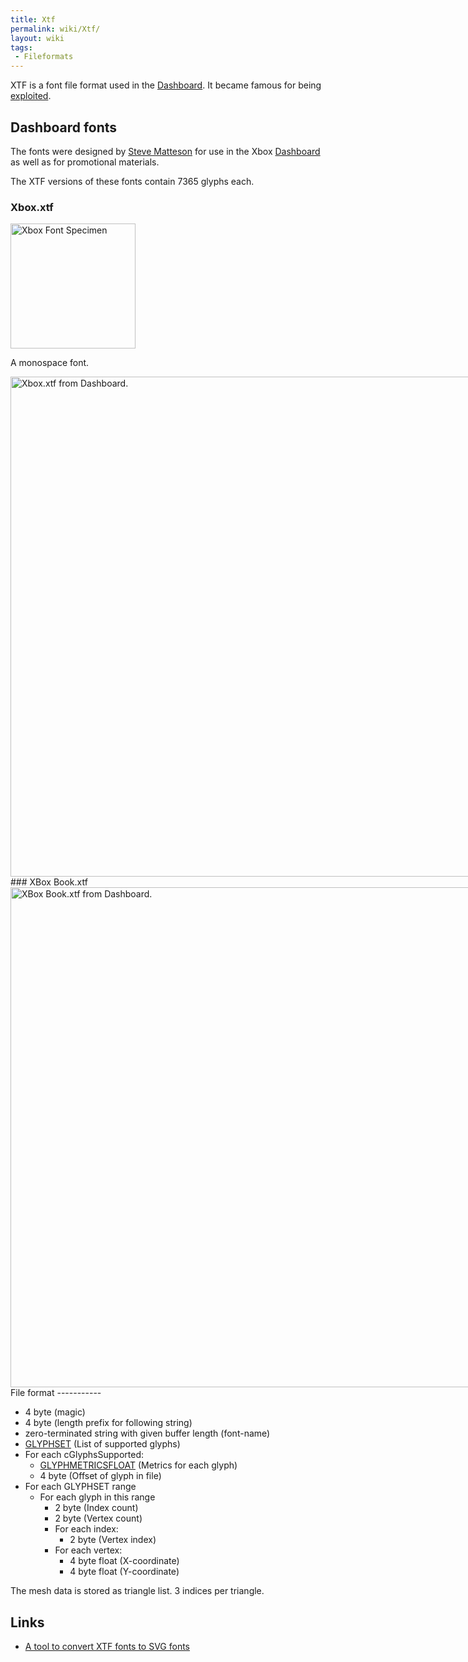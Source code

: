 ```yaml
---
title: Xtf
permalink: wiki/Xtf/
layout: wiki
tags:
 - Fileformats
---
```


XTF is a font file format used in the [Dashboard](/wiki/Dashboard "wikilink").
It became famous for being [exploited](/wiki/Exploits#Font_hacks "wikilink").

Dashboard fonts
---------------

The fonts were designed by [Steve
Matteson](/wiki/Wikipedia:Steve_Matteson "wikilink") for use in the Xbox
[Dashboard](/wiki/Dashboard "wikilink") as well as for promotional materials.

The XTF versions of these fonts contain 7365 glyphs each.

### Xbox.xtf

<img src="Xbox-dashboard-font-specimen.png" title="Xbox Font Specimen" alt="Xbox Font Specimen" width="200" />

A monospace font.

<div style="display: inline-block;">
<img src="Xbox-xtf.png" title="Xbox.xtf from Dashboard." alt="Xbox.xtf from Dashboard." width="800" />

</div>
### XBox Book.xtf

<div style="display: inline-block;">
<img src="XBox_Book-xtf.png" title="XBox Book.xtf from Dashboard." alt="XBox Book.xtf from Dashboard." width="800" />

</div>
File format
-----------

-   4 byte (magic)
-   4 byte (length prefix for following string)
-   zero-terminated string with given buffer length (font-name)
-   [GLYPHSET](https://msdn.microsoft.com/en-us/library/dd144956%28v=vs.85%29.aspx)
    (List of supported glyphs)
-   For each cGlyphsSupported:
    -   [GLYPHMETRICSFLOAT](https://msdn.microsoft.com/en-us/library/windows/desktop/dd374209(v=vs.85).aspx)
        (Metrics for each glyph)
    -   4 byte (Offset of glyph in file)
-   For each GLYPHSET range
    -   For each glyph in this range
        -   2 byte (Index count)
        -   2 byte (Vertex count)
        -   For each index:
            -   2 byte (Vertex index)
        -   For each vertex:
            -   4 byte float (X-coordinate)
            -   4 byte float (Y-coordinate)

The mesh data is stored as triangle list. 3 indices per triangle.

Links
-----

-   [A tool to convert XTF fonts to SVG
    fonts](https://github.com/JayFoxRox/xbox-tools/tree/master/xtf-converter)


